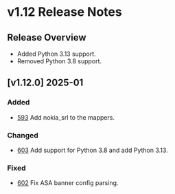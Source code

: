 # v1.12 Release Notes

## Release Overview

- Added Python 3.13 support.
- Removed Python 3.8 support.

## [v1.12.0] 2025-01

### Added
- [593](https://github.com/networktocode/netutils/pull/593) Add nokia_srl to the mappers.

### Changed

- [603](https://github.com/networktocode/netutils/pull/603) Add support for Python 3.8 and add Python 3.13.

### Fixed

- [602](https://github.com/networktocode/netutils/pull/602) Fix ASA banner config parsing.
